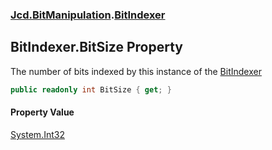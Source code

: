 ### [Jcd.BitManipulation](Jcd.BitManipulation.md 'Jcd.BitManipulation').[BitIndexer](Jcd.BitManipulation.BitIndexer.md 'Jcd.BitManipulation.BitIndexer')

## BitIndexer.BitSize Property

The number of bits indexed by this instance of
the [BitIndexer](Jcd.BitManipulation.BitIndexer.md 'Jcd.BitManipulation.BitIndexer')

```csharp
public readonly int BitSize { get; }
```

#### Property Value
[System.Int32](https://docs.microsoft.com/en-us/dotnet/api/System.Int32 'System.Int32')